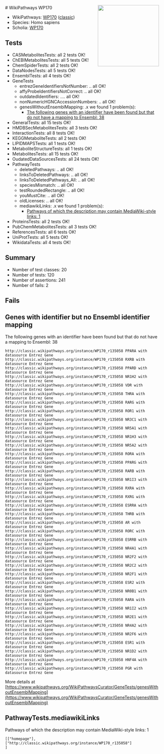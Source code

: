 <img style="float: right; width: 200px" src="https://upload.wikimedia.org/wikipedia/commons/thumb/8/83/Wplogo_with_text_500.png/640px-Wplogo_with_text_500.png" />
# WikiPathways WP170

* WikiPathways: [WP170](https://wikipathways.org/pathways/WP170) ([classic](https://classic.wikipathways.org/instance/WP170))
* Species: Homo sapiens
* Scholia: [WP170](https://scholia.toolforge.org/wikipathways/WP170)
## Tests
* CASMetabolitesTests: all 2 tests OK!
* ChEBIMetabolitesTests: all 5 tests OK!
* ChemSpiderTests: all 2 tests OK!
* DataNodesTests: all 5 tests OK!
* EnsemblTests: all 4 tests OK!
* GeneTests
    * entrezGeneIdentifiersNotNumber: .. all OK!
    * affyProbeIdentifiersNotCorrect: .. all OK!
    * outdatedIdentifiers: .... all OK!
    * nonNumericHGNCAccessionNumbers: .. all OK!
    * genesWithoutEnsemblMapping: .x we found 1 problem(s):
        * [The following genes with an identifier have been found but that do not have a mapping to Ensembl: 38](#c4e54353)
* GeneralTests: all 15 tests OK!
* HMDBSecMetabolitesTests: all 3 tests OK!
* InteractionTests: all 8 tests OK!
* KEGGMetaboliteTests: all 2 tests OK!
* LIPIDMAPSTests: all 1 tests OK!
* MetaboliteStructureTests: all 1 tests OK!
* MetabolitesTests: all 15 tests OK!
* OudatedDataSourcesTests: all 24 tests OK!
* PathwayTests
    * deletedPathways: .. all OK!
    * linksToDeletedPathways: .. all OK!
    * linksToDeletedPathways_All: .. all OK!
    * speciesMismatch: .. all OK!
    * testRoundedRectangle: .. all OK!
    * youMustCite: .. all OK!
    * oldLicenses: .. all OK!
    * mediawikiLinks: .x we found 1 problem(s):
        * [Pathways of which the description may contain MediaWiki-style links: 1](#da69cf45)
* ProteinsTests: all 2 tests OK!
* PubChemMetabolitesTests: all 3 tests OK!
* ReferencesTests: all 6 tests OK!
* UniProtTests: all 5 tests OK!
* WikidataTests: all 4 tests OK!


## Summary

* Number of test classes: 20
* Number of tests: 120
* Number of assertions: 241
* Number of fails: 2

## Fails

<a name="c4e54353" />

## Genes with identifier but no Ensembl identifier mapping

The following genes with an identifier have been found but that do not have a mapping to Ensembl: 38
```
http://classic.wikipathways.org/instance/WP170_r135058 PPARA with datasource Entrez Gene
http://classic.wikipathways.org/instance/WP170_r135058 RXRB with datasource Entrez Gene
http://classic.wikipathways.org/instance/WP170_r135058 PPARD with datasource Entrez Gene
http://classic.wikipathways.org/instance/WP170_r135058 NR1H2 with datasource Entrez Gene
http://classic.wikipathways.org/instance/WP170_r135058 VDR with datasource Entrez Gene
http://classic.wikipathways.org/instance/WP170_r135058 THRA with datasource Entrez Gene
http://classic.wikipathways.org/instance/WP170_r135058 RARG with datasource Entrez Gene
http://classic.wikipathways.org/instance/WP170_r135058 ROR1 with datasource Entrez Gene
http://classic.wikipathways.org/instance/WP170_r135058 NR3C1 with datasource Entrez Gene
http://classic.wikipathways.org/instance/WP170_r135058 NR5A1 with datasource Entrez Gene
http://classic.wikipathways.org/instance/WP170_r135058 NR1H3 with datasource Entrez Gene
http://classic.wikipathways.org/instance/WP170_r135058 NR5A2 with datasource Entrez Gene
http://classic.wikipathways.org/instance/WP170_r135058 RORA with datasource Entrez Gene
http://classic.wikipathways.org/instance/WP170_r135058 PPARG with datasource Entrez Gene
http://classic.wikipathways.org/instance/WP170_r135058 RARB with datasource Entrez Gene
http://classic.wikipathways.org/instance/WP170_r135058 NR1I3 with datasource Entrez Gene
http://classic.wikipathways.org/instance/WP170_r135058 RXRA with datasource Entrez Gene
http://classic.wikipathways.org/instance/WP170_r135058 RXRG with datasource Entrez Gene
http://classic.wikipathways.org/instance/WP170_r135058 ESRRA with datasource Entrez Gene
http://classic.wikipathways.org/instance/WP170_r135058 THRB with datasource Entrez Gene
http://classic.wikipathways.org/instance/WP170_r135058 AR with datasource Entrez Gene
http://classic.wikipathways.org/instance/WP170_r135058 RORC with datasource Entrez Gene
http://classic.wikipathways.org/instance/WP170_r135058 ESRRB with datasource Entrez Gene
http://classic.wikipathways.org/instance/WP170_r135058 NR4A1 with datasource Entrez Gene
http://classic.wikipathways.org/instance/WP170_r135058 NR2F2 with datasource Entrez Gene
http://classic.wikipathways.org/instance/WP170_r135058 NR2C2 with datasource Entrez Gene
http://classic.wikipathways.org/instance/WP170_r135058 NR2F1 with datasource Entrez Gene
http://classic.wikipathways.org/instance/WP170_r135058 ESR2 with datasource Entrez Gene
http://classic.wikipathways.org/instance/WP170_r135058 NR0B1 with datasource Entrez Gene
http://classic.wikipathways.org/instance/WP170_r135058 RARA with datasource Entrez Gene
http://classic.wikipathways.org/instance/WP170_r135058 NR1I2 with datasource Entrez Gene
http://classic.wikipathways.org/instance/WP170_r135058 NR2E1 with datasource Entrez Gene
http://classic.wikipathways.org/instance/WP170_r135058 NR4A2 with datasource Entrez Gene
http://classic.wikipathways.org/instance/WP170_r135058 NR2F6 with datasource Entrez Gene
http://classic.wikipathways.org/instance/WP170_r135058 ESR1 with datasource Entrez Gene
http://classic.wikipathways.org/instance/WP170_r135058 NR1D2 with datasource Entrez Gene
http://classic.wikipathways.org/instance/WP170_r135058 HNF4A with datasource Entrez Gene
http://classic.wikipathways.org/instance/WP170_r135058 PGR with datasource Entrez Gene
```

More details at [https://www.wikipathways.org/WikiPathwaysCurator/GeneTests/genesWithoutEnsemblMapping](https://www.wikipathways.org/WikiPathwaysCurator/GeneTests/genesWithoutEnsemblMapping)

<a name="da69cf45" />

## PathwayTests.mediawikiLinks

Pathways of which the description may contain MediaWiki-style links: 1
```
[["homepage"],
["http://classic.wikipathways.org/instance/WP170_r135058"]
]
```

